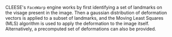 CLEESE's `FaceWarp` engine works by first identifying a set of landmarks on the visage present in the image. Then a gaussian distribution of
deformation vectors is applied to a subset of landmarks, and the Moving Least Squares (MLS) algorithm is used to apply the deformation to the image itself.
Alternatively, a precomputed set of deformations can also be provided.
